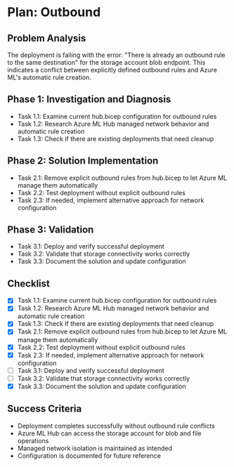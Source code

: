 # Plan: Outbound

## Problem Analysis
The deployment is failing with the error: "There is already an outbound rule to the same destination" for the storage account blob endpoint. This indicates a conflict between explicitly defined outbound rules and Azure ML's automatic rule creation.

## Phase 1: Investigation and Diagnosis
- Task 1.1: Examine current hub.bicep configuration for outbound rules
- Task 1.2: Research Azure ML Hub managed network behavior and automatic rule creation
- Task 1.3: Check if there are existing deployments that need cleanup

## Phase 2: Solution Implementation
- Task 2.1: Remove explicit outbound rules from hub.bicep to let Azure ML manage them automatically
- Task 2.2: Test deployment without explicit outbound rules
- Task 2.3: If needed, implement alternative approach for network configuration

## Phase 3: Validation
- Task 3.1: Deploy and verify successful deployment
- Task 3.2: Validate that storage connectivity works correctly
- Task 3.3: Document the solution and update configuration

## Checklist
- [x] Task 1.1: Examine current hub.bicep configuration for outbound rules
- [x] Task 1.2: Research Azure ML Hub managed network behavior and automatic rule creation
- [x] Task 1.3: Check if there are existing deployments that need cleanup
- [x] Task 2.1: Remove explicit outbound rules from hub.bicep to let Azure ML manage them automatically
- [x] Task 2.2: Test deployment without explicit outbound rules
- [x] Task 2.3: If needed, implement alternative approach for network configuration
- [ ] Task 3.1: Deploy and verify successful deployment
- [ ] Task 3.2: Validate that storage connectivity works correctly
- [x] Task 3.3: Document the solution and update configuration

## Success Criteria
- Deployment completes successfully without outbound rule conflicts
- Azure ML Hub can access the storage account for blob and file operations
- Managed network isolation is maintained as intended
- Configuration is documented for future reference
